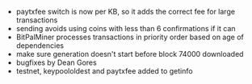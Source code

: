 * paytxfee switch is now per KB, so it adds the correct fee for large transactions
* sending avoids using coins with less than 6 confirmations if it can
* BitPalMiner processes transactions in priority order based on age of dependencies
* make sure generation doesn't start before block 74000 downloaded
* bugfixes by Dean Gores
* testnet, keypoololdest and paytxfee added to getinfo
